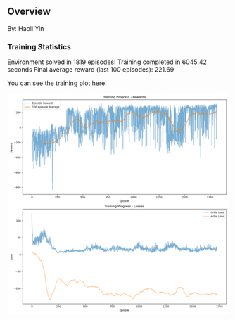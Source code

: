 ## Overview

By: Haoli Yin

### Training Statistics 

Environment solved in 1819 episodes!
Training completed in 6045.42 seconds
Final average reward (last 100 episodes): 221.69

You can see the training plot here: 

![Training Plot](./training_results.png)
